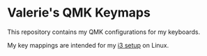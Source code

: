 
# Valerie's QMK Keymaps

This repository contains my QMK configurations for my keyboards.

My key mappings are intended for my [i3 setup](https://git.vwolfe.io/valerie/dotfiles/blob/main/i3_config) on Linux.

